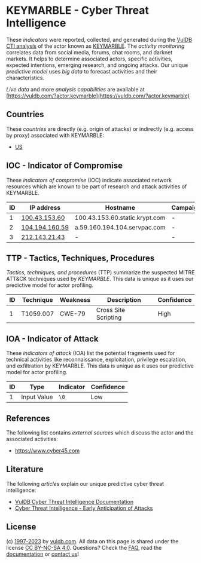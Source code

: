 # KEYMARBLE - Cyber Threat Intelligence

These _indicators_ were reported, collected, and generated during the [VulDB CTI analysis](https://vuldb.com/?kb.cti) of the actor known as [KEYMARBLE](https://vuldb.com/?actor.keymarble). The _activity monitoring_ correlates data from social media, forums, chat rooms, and darknet markets. It helps to determine associated actors, specific activities, expected intentions, emerging research, and ongoing attacks. Our unique _predictive model_ uses _big data_ to forecast activities and their characteristics.

_Live data_ and more _analysis capabilities_ are available at [https://vuldb.com/?actor.keymarble](https://vuldb.com/?actor.keymarble)

## Countries

These _countries_ are directly (e.g. origin of attacks) or indirectly (e.g. access by proxy) associated with KEYMARBLE:

* [US](https://vuldb.com/?country.us)

## IOC - Indicator of Compromise

These _indicators of compromise_ (IOC) indicate associated network resources which are known to be part of research and attack activities of KEYMARBLE.

ID | IP address | Hostname | Campaign | Confidence
-- | ---------- | -------- | -------- | ----------
1 | [100.43.153.60](https://vuldb.com/?ip.100.43.153.60) | 100.43.153.60.static.krypt.com | - | High
2 | [104.194.160.59](https://vuldb.com/?ip.104.194.160.59) | a.59.160.194.104.servpac.com | - | High
3 | [212.143.21.43](https://vuldb.com/?ip.212.143.21.43) | - | - | High

## TTP - Tactics, Techniques, Procedures

_Tactics, techniques, and procedures_ (TTP) summarize the suspected MITRE ATT&CK techniques used by _KEYMARBLE_. This data is unique as it uses our predictive model for actor profiling.

ID | Technique | Weakness | Description | Confidence
-- | --------- | -------- | ----------- | ----------
1 | T1059.007 | CWE-79 | Cross Site Scripting | High

## IOA - Indicator of Attack

These _indicators of attack_ (IOA) list the potential fragments used for technical activities like reconnaissance, exploitation, privilege escalation, and exfiltration by KEYMARBLE. This data is unique as it uses our predictive model for actor profiling.

ID | Type | Indicator | Confidence
-- | ---- | --------- | ----------
1 | Input Value | `\0` | Low

## References

The following list contains _external sources_ which discuss the actor and the associated activities:

* https://www.cyber45.com

## Literature

The following _articles_ explain our unique predictive cyber threat intelligence:

* [VulDB Cyber Threat Intelligence Documentation](https://vuldb.com/?kb.cti)
* [Cyber Threat Intelligence - Early Anticipation of Attacks](https://www.scip.ch/en/?labs.20201022)

## License

(c) [1997-2023](https://vuldb.com/?kb.changelog) by [vuldb.com](https://vuldb.com/?kb.about). All data on this page is shared under the license [CC BY-NC-SA 4.0](https://creativecommons.org/licenses/by-nc-sa/4.0/). Questions? Check the [FAQ](https://vuldb.com/?kb.faq), read the [documentation](https://vuldb.com/?kb) or [contact us](https://vuldb.com/?contact)!
